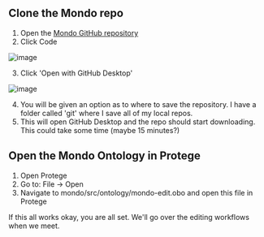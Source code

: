 Clone the Mondo repo
--------------------

1.  Open the [Mondo GitHub repository](https://github.com/monarch-initiative/mondo)
2.  Click Code

 ![image](https://user-images.githubusercontent.com/6722114/116610830-801b0480-a8ea-11eb-8567-9da0c1159954.png)

3. Click 'Open with GitHub Desktop'

![image](https://user-images.githubusercontent.com/6722114/115820985-c3d7b080-a3b6-11eb-8131-7b9c33cc294d.png)


4. You will be given an option as to where to save the repository. I have a folder called 'git' where I save all of my local repos.
5. This will open GitHub Desktop and the repo should start downloading. This could take some time (maybe 15 minutes?)

Open the Mondo Ontology in Protege
----------------------------------

1. Open Protege
2. Go to: File -> Open
3. Navigate to mondo/src/ontology/mondo-edit.obo and open this file in Protege

If this all works okay, you are all set. We'll go over the editing workflows when we meet.
